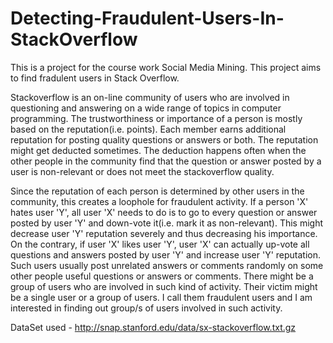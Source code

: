 # Detecting-Fraudulent-Users-In-StackOverflow
This is a project for the course work Social Media Mining. This project aims to find fradulent users in Stack Overflow.

Stackoverflow is an on-line community of users who are involved in questioning and answering on a wide range of topics in computer programming. The trustworthiness or importance of a person is mostly based on the reputation(i.e. points). Each member earns additional reputation for posting quality questions or answers or both. The reputation might get deducted sometimes. The deduction happens often when the other people in the community find that the question or answer posted by a user is non-relevant or does not meet the stackoverflow quality.

Since the reputation of each person is determined by other users in the community, this creates a loophole for fraudulent activity. If a person 'X' hates user 'Y', all user 'X' needs to do is to go to every question or answer posted by user 'Y' and down-vote it(i.e. mark it as non-relevant). This might decrease user 'Y' reputation severely and thus decreasing his importance. On the contrary, if user 'X' likes user 'Y', user 'X' can actually up-vote all questions and answers posted by user 'Y' and increase user 'Y' reputation. Such users usually post unrelated answers or comments randomly on some other people useful questions or answers or comments. There might be a group of users who are involved in such kind of activity. Their victim might be a single user or a group of users. I call them fraudulent users and I am interested in finding out group/s of users involved in such activity.

DataSet used - http://snap.stanford.edu/data/sx-stackoverflow.txt.gz

